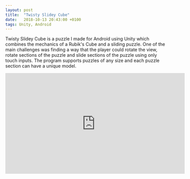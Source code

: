 ```yaml
---
layout: post
title:  "Twisty Slidey Cube"
date:   2018-10-13 20:43:00 +0100
tags: Unity, Android
---
```

Twisty Slidey Cube is a puzzle I made for Android using Unity which combines the mechanics of a Rubik's Cube and a sliding puzzle. One of the main challenges was finding a way that the player could rotate the view, rotate sections of the puzzle and slide sections of the puzzle using only touch inputs. The program supports puzzles of any size and each puzzle section can have a unique model.

<iframe width="560" height="315" src="https://www.youtube.com/embed/Ehe1i8v09hI?rel=0" frameborder="0" allow="autoplay; encrypted-media" allowfullscreen></iframe>